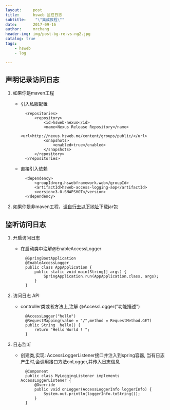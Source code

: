 ```yaml
---
layout:     post
title:      hsweb 监控日志
subtitle:    "\"集成教程\""
date:       2017-09-16
author:     mrchang
header-img: img/post-bg-re-vs-ng2.jpg
catalog: true
tags:
    - hsweb
    - log

---
```


## 声明记录访问日志

1. 如果你是maven工程
    * 引入私服配置
    
            <repositories>
                <repository>
                    <id>hsweb-nexus</id>
                    <name>Nexus Release Repository</name>
                    <url>http://nexus.hsweb.me/content/groups/public/</url>
                    <snapshots>
                        <enabled>true</enabled>
                    </snapshots>
                </repository>
            </repositories>
    
    * 直接引入依赖

            <dependency>
                <groupId>org.hswebframework.web</groupId>
                <artifactId>hsweb-access-logging-aop</artifactId>
                <version>3.0-SNAPSHOT</version>
            </dependency>
		
	
2. 如果你是非maven工程，[请自行去以下地址](http://nexus.hsweb.me/)下载jar包


## 监听访问日志

1. 开启访问日志
    * 在启动类中注解@EnableAccessLogger
    
            @SpringBootApplication
            @EnableAccessLogger
            public class AppApplication {
                public static void main(String[] args) {
                    SpringApplication.run(AppApplication.class, args);
                }	
            }
2. 访问日志 API

    * controller类或者方法上,注解 @AccessLogger("功能描述")
    
            @AccessLogger("hello")
            @RequestMapping(value = "/",method = RequestMethod.GET)
            public String  hello() {
                return "Hello World ! ";
            }        
    
3. 日志监听

    * 创建类,实现: AccessLoggerListener接口并注入到spring容器, 当有日志产生时,会调用接口方法onLogger,并传入日志信息
    
            @Component
            public class MyLoggingListener implements AccessLoggerListener {
                @Override
                public void onLogger(AccessLoggerInfo loggerInfo) {
                    System.out.println(loggerInfo.toString());
                }
            }
    